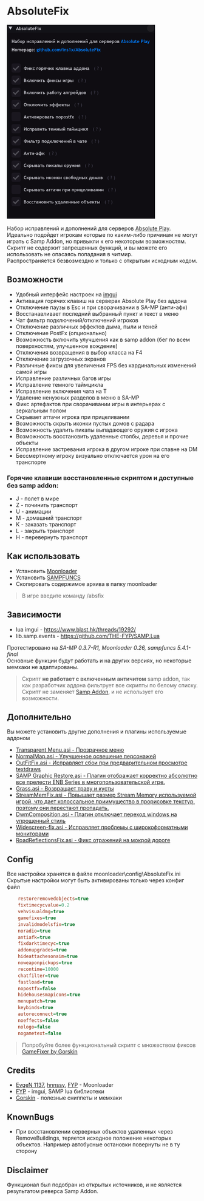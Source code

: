 # AbsoluteFix

![logo](https://github.com/ins1x/useful-samp-stuff/blob/main/luascripts/absolutefix/demo.png?raw=true)

Набор исправлений и дополнений для серверов [Absolute Play](https://sa-mp.ru/).  
Идеально подойдет игрокам которые по каким-либо причинам не могут играть с Samp Addon, но привыкли к его некоторым возможностям.  
Скрипт не содержит запрещенных функций, и вы можете его использовать не опасаясь попадания в читмир.  
Распространяется безвозмездно и только с открытым исходным кодом.  

## Возможности
* Удобный интерфейс настроек на [imgui](https://www.blast.hk/threads/19292/)
* Активация горячих клавиш на серверах Absolute Play без аддона
* Отключение паузы в Esc и при сворачивании в SA-MP (анти-афк)
* Восстанавливает последний выбранный пункт и текст в меню
* Чат фильтр подключений/отключений игроков
* Отключение различных эффектов дыма, пыли и теней
* Отключение PostFx (опционально)
* Возможность включить улучшения как в samp addon (бег по всем поверхностям, улучшенное вождение)
* Отключения возвращения в выбор класса на F4
* Отключение загрузочных экранов
* Различные фиксы для увеличения FPS без кардинальных изменений самой игры
* Исправление различных багов игры 
* Исправление темного таймцикла
* Исправление включения чата на T
* Удаление ненужных разделов в меню в SA-MP
* Фикс артефактов при сворачивании игры в интерьерах с зеркальным полом
* Скрывает аттачи игрока при прицеливании
* Возможность скрыть иконки пустых домов с радара
* Возможность удалить пикапы выпадающего оружия с игрока
* Возможность восстановить удаленные столбы, деревья и прочие объекты
* Исправление застревания игрока в другом игроке при спавне на DM
* Бессмертному игроку визуально отключается урон на его транспорте

### Горячие клавиши восстановленные скриптом и доступные без samp addon:
* J - полет в мире
* Z - починить транспорт
* U - анимации
* M - домашний транспорт
* K - заказать транспорт
* L - закрыть транспорт
* H - перевернуть транспорт

## Как использовать
- Установить [Moonloader](https://www.blast.hk/threads/13305/)  
- Установить [SAMPFUNCS](https://www.blast.hk/threads/17/)  
- Скопировать содержимое архива в папку moonloader  

> В игре введите команду /absfix

## Зависимости
* lua imgui - https://www.blast.hk/threads/19292/
* lib.samp.events - https://github.com/THE-FYP/SAMP.Lua

Протестировано на *SA-MP 0.3.7-R1, Moonloader 0.26, sampfuncs 5.4.1-final*  
Основные функции будут работать и на других версиях, но некоторые мемхаки не адаптированы.

> Скрипт **не работает с включенным античитом** samp addon, так как разработчик аддона фильтрует все скрипты по белому списку. Скрипт не заменяет [Samp Addon](https://sa-mp.ru/sampaddon), и не использует его возможности. 

## Дополнительно
Вы можете установить другие дополнения и плагины используемые аддоном  

* [Transparent Menu.asi - Прозрачное меню](https://libertycity.ru/files/gta-san-andreas/96340-transparent-menu.html)
* [NormalMap.asi - Улучшенное освещение персонажей](https://www.blast.hk/threads/19173/)
* [OutFitFix.asi - Исправляет сбои при предварительном просмотре textdraws](https://gtaforums.com/topic/759412-relsa-fixes-for-normalmapweapons-outfit-and-shell/)
* [SAMP Graphic Restore.asi - Плагин отображает корректно абсолютно все прелести ENB Series в многопользовательской игре.](https://www.blast.hk/threads/25150/)
* [Grass.asi - Возвращает траву и кусты](https://libertycity.net/files/gta-san-andreas/96677-samp-grass.html)
* [StreamMemFix.asi - Повышает размер Stream Memory используемой игрой, что дает колоссальное приимущество в прорисовке текстур, поэтому они перестают пропадать.](https://libertycity.ru/files/gta-san-andreas/31883-sa-streammemfix-2.2.html)
* [DwmComposition.asi - Плагин отключает переход windows на упрощенный стиль](https://www.blast.hk/threads/13368/)
* [Widescreen-fix.asi - Исправляет проблемы с широкоформатными мониторами](https://gamemodding.com/ru/gta-san-andreas/others/45270-widescreen-fix.html)
* [RoadReflectionsFix.asi - Фикс отражений на мокрой дороге](https://www.gtagarage.com/mods/show.php?id=22398)

## Config
Все настройки хранятся в файле moonloader\config\AbsoluteFix.ini  
Скрытые настройки могут быть активированы только через конфиг файл
```INI
	restoreremovedobjects=true
	fixtimecycvalue=0.2
	vehvisualdmg=true
	gamefixes=true
	invalidmodelsfix=true
	noradio=true
	antiafk=true
	fixdarktimecyc=true
	addonupgrades=true
	hideattachesonaim=true
	noweaponpickups=true
	recontime=10000
	chatfilter=true
	fastload=true
	nopostfx=false
	hidehousesmapicons=true
	menupatch=true
	keybinds=true
	autoreconnect=true
	noeffects=false
	nologo=false
	nogametext=false
```

> Попробуйте более функциональный скрипт с множеством фиксов [GameFixer by Gorskin](https://vk.com/@gorskinscripts-gamefixer-obnovlenie-30)

## Credits 
* [EvgeN 1137](https://www.blast.hk/members/1), [hnnssy](https://www.blast.hk/members/66797), [FYP](https://github.com/THE-FYP) - Moonloader  
* [FYP](https://github.com/THE-FYP) - imgui, SAMP lua библиотеки
* [Gorskin](https://vk.com/gorskinscripts) - полезные сниппеты и мемхаки

## KnownBugs
* При восстановлении серверных объектов удаленных через RemoveBuildings, теряется исходное положение некоторых объектов. Например автобусные остановки повернуты не в ту сторону

## Disclaimer
Функционал был подобран из открытых источников, и не является результатом реверса Samp Addon.